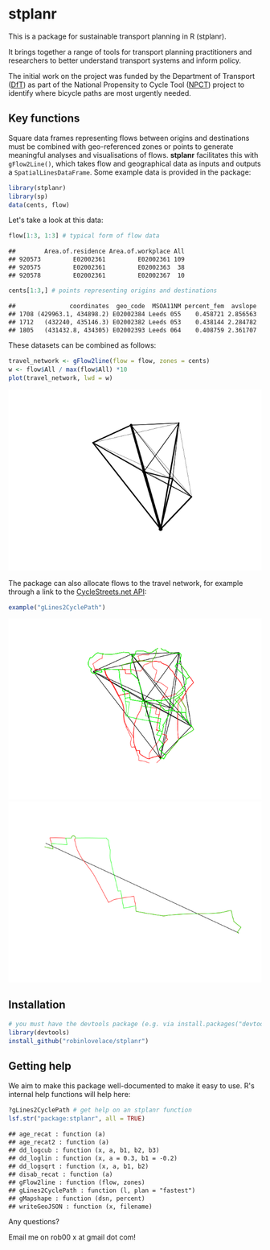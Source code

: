 # stplanr




This is a package for sustainable transport planning in R (stplanr).

It brings together a range of tools for transport planning practitioners and
researchers to better understand transport systems and inform policy.

The initial work on the project was funded by the Department of Transport
([DfT](https://www.gov.uk/government/organisations/department-for-transport))
as part of the National Propensity to Cycle Tool
([NPCT](http://www.cedar.iph.cam.ac.uk/research/modelling/npct-tool/)) project to
identify where bicycle paths are most urgently needed.

## Key functions

Square data frames representing flows between origins and destinations
must be combined with geo-referenced zones or points to generate meaningful
analyses and visualisations of flows. **stplanr** facilitates this with 
`gFlow2Line()`, which takes flow and geographical data as inputs and
outputs a `SpatialLinesDataFrame`. Some example data is provided in the package:


```r
library(stplanr)
library(sp)
data(cents, flow)
```

Let's take a look at this data:


```r
flow[1:3, 1:3] # typical form of flow data
```

```
##        Area.of.residence Area.of.workplace All
## 920573         E02002361         E02002361 109
## 920575         E02002361         E02002363  38
## 920578         E02002361         E02002367  10
```

```r
cents[1:3,] # points representing origins and destinations
```

```
##               coordinates  geo_code  MSOA11NM percent_fem  avslope
## 1708 (429963.1, 434898.2) E02002384 Leeds 055    0.458721 2.856563
## 1712   (432240, 435146.3) E02002382 Leeds 053    0.438144 2.284782
## 1805   (431432.8, 434305) E02002393 Leeds 064    0.408759 2.361707
```

These datasets can be combined as follows:


```r
travel_network <- gFlow2line(flow = flow, zones = cents)
w <- flow$All / max(flow$All) *10
plot(travel_network, lwd = w)
```

![](README_files/figure-html/plot1-1.png) 

The package can also allocate flows to the travel network, for example through
a link to the [CycleStreets.net API](https://www.cyclestreets.net/api/):


```r
example("gLines2CyclePath")
```

![](README_files/figure-html/plot2-1.png) ![](README_files/figure-html/plot2-2.png) 


## Installation


```r
# you must have the devtools package (e.g. via install.packages("devtools"))
library(devtools) 
install_github("robinlovelace/stplanr")
```

## Getting help

We aim to make this package well-documented to make it easy to use.
R's internal help functions will help here:


```r
?gLines2CyclePath # get help on an stplanr function
lsf.str("package:stplanr", all = TRUE)
```

```
## age_recat : function (a)  
## age_recat2 : function (a)  
## dd_logcub : function (x, a, b1, b2, b3)  
## dd_loglin : function (x, a = 0.3, b1 = -0.2)  
## dd_logsqrt : function (x, a, b1, b2)  
## disab_recat : function (a)  
## gFlow2line : function (flow, zones)  
## gLines2CyclePath : function (l, plan = "fastest")  
## gMapshape : function (dsn, percent)  
## writeGeoJSON : function (x, filename)
```

Any questions?

Email me on rob00 x at gmail dot com!

